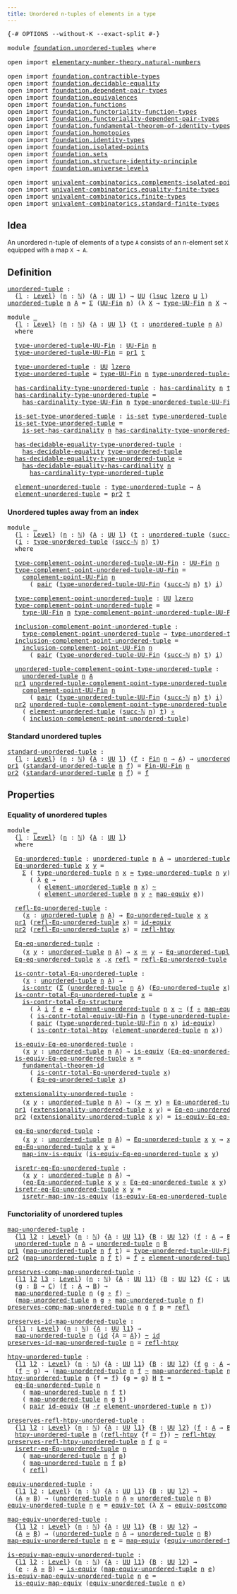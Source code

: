 ```yaml
---
title: Unordered n-tuples of elements in a type
---
```


<pre class="Agda"><a id="66" class="Symbol">{-#</a> <a id="70" class="Keyword">OPTIONS</a> <a id="78" class="Pragma">--without-K</a> <a id="90" class="Pragma">--exact-split</a> <a id="104" class="Symbol">#-}</a>

<a id="109" class="Keyword">module</a> <a id="116" href="foundation.unordered-tuples.html" class="Module">foundation.unordered-tuples</a> <a id="144" class="Keyword">where</a>

<a id="151" class="Keyword">open</a> <a id="156" class="Keyword">import</a> <a id="163" href="elementary-number-theory.natural-numbers.html" class="Module">elementary-number-theory.natural-numbers</a>

<a id="205" class="Keyword">open</a> <a id="210" class="Keyword">import</a> <a id="217" href="foundation.contractible-types.html" class="Module">foundation.contractible-types</a>
<a id="247" class="Keyword">open</a> <a id="252" class="Keyword">import</a> <a id="259" href="foundation.decidable-equality.html" class="Module">foundation.decidable-equality</a>
<a id="289" class="Keyword">open</a> <a id="294" class="Keyword">import</a> <a id="301" href="foundation.dependent-pair-types.html" class="Module">foundation.dependent-pair-types</a>
<a id="333" class="Keyword">open</a> <a id="338" class="Keyword">import</a> <a id="345" href="foundation.equivalences.html" class="Module">foundation.equivalences</a>
<a id="369" class="Keyword">open</a> <a id="374" class="Keyword">import</a> <a id="381" href="foundation.functions.html" class="Module">foundation.functions</a>
<a id="402" class="Keyword">open</a> <a id="407" class="Keyword">import</a> <a id="414" href="foundation.functoriality-function-types.html" class="Module">foundation.functoriality-function-types</a>
<a id="454" class="Keyword">open</a> <a id="459" class="Keyword">import</a> <a id="466" href="foundation.functoriality-dependent-pair-types.html" class="Module">foundation.functoriality-dependent-pair-types</a>
<a id="512" class="Keyword">open</a> <a id="517" class="Keyword">import</a> <a id="524" href="foundation.fundamental-theorem-of-identity-types.html" class="Module">foundation.fundamental-theorem-of-identity-types</a>
<a id="573" class="Keyword">open</a> <a id="578" class="Keyword">import</a> <a id="585" href="foundation.homotopies.html" class="Module">foundation.homotopies</a>
<a id="607" class="Keyword">open</a> <a id="612" class="Keyword">import</a> <a id="619" href="foundation.identity-types.html" class="Module">foundation.identity-types</a>
<a id="645" class="Keyword">open</a> <a id="650" class="Keyword">import</a> <a id="657" href="foundation.isolated-points.html" class="Module">foundation.isolated-points</a>
<a id="684" class="Keyword">open</a> <a id="689" class="Keyword">import</a> <a id="696" href="foundation.sets.html" class="Module">foundation.sets</a>
<a id="712" class="Keyword">open</a> <a id="717" class="Keyword">import</a> <a id="724" href="foundation.structure-identity-principle.html" class="Module">foundation.structure-identity-principle</a>
<a id="764" class="Keyword">open</a> <a id="769" class="Keyword">import</a> <a id="776" href="foundation.universe-levels.html" class="Module">foundation.universe-levels</a>

<a id="804" class="Keyword">open</a> <a id="809" class="Keyword">import</a> <a id="816" href="univalent-combinatorics.complements-isolated-points.html" class="Module">univalent-combinatorics.complements-isolated-points</a>
<a id="868" class="Keyword">open</a> <a id="873" class="Keyword">import</a> <a id="880" href="univalent-combinatorics.equality-finite-types.html" class="Module">univalent-combinatorics.equality-finite-types</a>
<a id="926" class="Keyword">open</a> <a id="931" class="Keyword">import</a> <a id="938" href="univalent-combinatorics.finite-types.html" class="Module">univalent-combinatorics.finite-types</a>
<a id="975" class="Keyword">open</a> <a id="980" class="Keyword">import</a> <a id="987" href="univalent-combinatorics.standard-finite-types.html" class="Module">univalent-combinatorics.standard-finite-types</a>
</pre>
## Idea

An unordered n-tuple of elements of a type `A` consists of an n-element set `X` equipped with a map `X → A`.

## Definition

<pre class="Agda"><a id="unordered-tuple"></a><a id="1180" href="foundation.unordered-tuples.html#1180" class="Function">unordered-tuple</a> <a id="1196" class="Symbol">:</a>
  <a id="1200" class="Symbol">{</a><a id="1201" href="foundation.unordered-tuples.html#1201" class="Bound">l</a> <a id="1203" class="Symbol">:</a> <a id="1205" href="Agda.Primitive.html#597" class="Postulate">Level</a><a id="1210" class="Symbol">}</a> <a id="1212" class="Symbol">(</a><a id="1213" href="foundation.unordered-tuples.html#1213" class="Bound">n</a> <a id="1215" class="Symbol">:</a> <a id="1217" href="elementary-number-theory.natural-numbers.html#1548" class="Datatype">ℕ</a><a id="1218" class="Symbol">)</a> <a id="1220" class="Symbol">(</a><a id="1221" href="foundation.unordered-tuples.html#1221" class="Bound">A</a> <a id="1223" class="Symbol">:</a> <a id="1225" href="foundation-core.universe-levels.html#235" class="Primitive">UU</a> <a id="1228" href="foundation.unordered-tuples.html#1201" class="Bound">l</a><a id="1229" class="Symbol">)</a> <a id="1231" class="Symbol">→</a> <a id="1233" href="foundation-core.universe-levels.html#235" class="Primitive">UU</a> <a id="1236" class="Symbol">(</a><a id="1237" href="Agda.Primitive.html#780" class="Primitive">lsuc</a> <a id="1242" href="Agda.Primitive.html#764" class="Primitive">lzero</a> <a id="1248" href="Agda.Primitive.html#810" class="Primitive Operator">⊔</a> <a id="1250" href="foundation.unordered-tuples.html#1201" class="Bound">l</a><a id="1251" class="Symbol">)</a>
<a id="1253" href="foundation.unordered-tuples.html#1180" class="Function">unordered-tuple</a> <a id="1269" href="foundation.unordered-tuples.html#1269" class="Bound">n</a> <a id="1271" href="foundation.unordered-tuples.html#1271" class="Bound">A</a> <a id="1273" class="Symbol">=</a> <a id="1275" href="foundation-core.dependent-pair-types.html#515" class="Record">Σ</a> <a id="1277" class="Symbol">(</a><a id="1278" href="univalent-combinatorics.finite-types.html#5852" class="Function">UU-Fin</a> <a id="1285" href="foundation.unordered-tuples.html#1269" class="Bound">n</a><a id="1286" class="Symbol">)</a> <a id="1288" class="Symbol">(λ</a> <a id="1291" href="foundation.unordered-tuples.html#1291" class="Bound">X</a> <a id="1293" class="Symbol">→</a> <a id="1295" href="univalent-combinatorics.finite-types.html#5914" class="Function">type-UU-Fin</a> <a id="1307" href="foundation.unordered-tuples.html#1269" class="Bound">n</a> <a id="1309" href="foundation.unordered-tuples.html#1291" class="Bound">X</a> <a id="1311" class="Symbol">→</a> <a id="1313" href="foundation.unordered-tuples.html#1271" class="Bound">A</a><a id="1314" class="Symbol">)</a>

<a id="1317" class="Keyword">module</a> <a id="1324" href="foundation.unordered-tuples.html#1324" class="Module">_</a>
  <a id="1328" class="Symbol">{</a><a id="1329" href="foundation.unordered-tuples.html#1329" class="Bound">l</a> <a id="1331" class="Symbol">:</a> <a id="1333" href="Agda.Primitive.html#597" class="Postulate">Level</a><a id="1338" class="Symbol">}</a> <a id="1340" class="Symbol">(</a><a id="1341" href="foundation.unordered-tuples.html#1341" class="Bound">n</a> <a id="1343" class="Symbol">:</a> <a id="1345" href="elementary-number-theory.natural-numbers.html#1548" class="Datatype">ℕ</a><a id="1346" class="Symbol">)</a> <a id="1348" class="Symbol">{</a><a id="1349" href="foundation.unordered-tuples.html#1349" class="Bound">A</a> <a id="1351" class="Symbol">:</a> <a id="1353" href="foundation-core.universe-levels.html#235" class="Primitive">UU</a> <a id="1356" href="foundation.unordered-tuples.html#1329" class="Bound">l</a><a id="1357" class="Symbol">}</a> <a id="1359" class="Symbol">(</a><a id="1360" href="foundation.unordered-tuples.html#1360" class="Bound">t</a> <a id="1362" class="Symbol">:</a> <a id="1364" href="foundation.unordered-tuples.html#1180" class="Function">unordered-tuple</a> <a id="1380" href="foundation.unordered-tuples.html#1341" class="Bound">n</a> <a id="1382" href="foundation.unordered-tuples.html#1349" class="Bound">A</a><a id="1383" class="Symbol">)</a>
  <a id="1387" class="Keyword">where</a>

  <a id="1396" href="foundation.unordered-tuples.html#1396" class="Function">type-unordered-tuple-UU-Fin</a> <a id="1424" class="Symbol">:</a> <a id="1426" href="univalent-combinatorics.finite-types.html#5852" class="Function">UU-Fin</a> <a id="1433" href="foundation.unordered-tuples.html#1341" class="Bound">n</a>
  <a id="1437" href="foundation.unordered-tuples.html#1396" class="Function">type-unordered-tuple-UU-Fin</a> <a id="1465" class="Symbol">=</a> <a id="1467" href="foundation-core.dependent-pair-types.html#605" class="Field">pr1</a> <a id="1471" href="foundation.unordered-tuples.html#1360" class="Bound">t</a>

  <a id="1476" href="foundation.unordered-tuples.html#1476" class="Function">type-unordered-tuple</a> <a id="1497" class="Symbol">:</a> <a id="1499" href="foundation-core.universe-levels.html#235" class="Primitive">UU</a> <a id="1502" href="Agda.Primitive.html#764" class="Primitive">lzero</a>
  <a id="1510" href="foundation.unordered-tuples.html#1476" class="Function">type-unordered-tuple</a> <a id="1531" class="Symbol">=</a> <a id="1533" href="univalent-combinatorics.finite-types.html#5914" class="Function">type-UU-Fin</a> <a id="1545" href="foundation.unordered-tuples.html#1341" class="Bound">n</a> <a id="1547" href="foundation.unordered-tuples.html#1396" class="Function">type-unordered-tuple-UU-Fin</a>

  <a id="1578" href="foundation.unordered-tuples.html#1578" class="Function">has-cardinality-type-unordered-tuple</a> <a id="1615" class="Symbol">:</a> <a id="1617" href="univalent-combinatorics.finite-types.html#5208" class="Function">has-cardinality</a> <a id="1633" href="foundation.unordered-tuples.html#1341" class="Bound">n</a> <a id="1635" href="foundation.unordered-tuples.html#1476" class="Function">type-unordered-tuple</a>
  <a id="1658" href="foundation.unordered-tuples.html#1578" class="Function">has-cardinality-type-unordered-tuple</a> <a id="1695" class="Symbol">=</a>
    <a id="1701" href="univalent-combinatorics.finite-types.html#5994" class="Function">has-cardinality-type-UU-Fin</a> <a id="1729" href="foundation.unordered-tuples.html#1341" class="Bound">n</a> <a id="1731" href="foundation.unordered-tuples.html#1396" class="Function">type-unordered-tuple-UU-Fin</a>

  <a id="1762" href="foundation.unordered-tuples.html#1762" class="Function">is-set-type-unordered-tuple</a> <a id="1790" class="Symbol">:</a> <a id="1792" href="foundation-core.sets.html#1113" class="Function">is-set</a> <a id="1799" href="foundation.unordered-tuples.html#1476" class="Function">type-unordered-tuple</a>
  <a id="1822" href="foundation.unordered-tuples.html#1762" class="Function">is-set-type-unordered-tuple</a> <a id="1850" class="Symbol">=</a>
    <a id="1856" href="univalent-combinatorics.finite-types.html#14885" class="Function">is-set-has-cardinality</a> <a id="1879" href="foundation.unordered-tuples.html#1341" class="Bound">n</a> <a id="1881" href="foundation.unordered-tuples.html#1578" class="Function">has-cardinality-type-unordered-tuple</a>

  <a id="1921" href="foundation.unordered-tuples.html#1921" class="Function">has-decidable-equality-type-unordered-tuple</a> <a id="1965" class="Symbol">:</a>
    <a id="1971" href="foundation.decidable-equality.html#1796" class="Function">has-decidable-equality</a> <a id="1994" href="foundation.unordered-tuples.html#1476" class="Function">type-unordered-tuple</a>
  <a id="2017" href="foundation.unordered-tuples.html#1921" class="Function">has-decidable-equality-type-unordered-tuple</a> <a id="2061" class="Symbol">=</a>
    <a id="2067" href="univalent-combinatorics.equality-finite-types.html#2182" class="Function">has-decidable-equality-has-cardinality</a> <a id="2106" href="foundation.unordered-tuples.html#1341" class="Bound">n</a>
      <a id="2114" href="foundation.unordered-tuples.html#1578" class="Function">has-cardinality-type-unordered-tuple</a>
      
  <a id="2160" href="foundation.unordered-tuples.html#2160" class="Function">element-unordered-tuple</a> <a id="2184" class="Symbol">:</a> <a id="2186" href="foundation.unordered-tuples.html#1476" class="Function">type-unordered-tuple</a> <a id="2207" class="Symbol">→</a> <a id="2209" href="foundation.unordered-tuples.html#1349" class="Bound">A</a>
  <a id="2213" href="foundation.unordered-tuples.html#2160" class="Function">element-unordered-tuple</a> <a id="2237" class="Symbol">=</a> <a id="2239" href="foundation-core.dependent-pair-types.html#617" class="Field">pr2</a> <a id="2243" href="foundation.unordered-tuples.html#1360" class="Bound">t</a>
</pre>
### Unordered tuples away from an index

<pre class="Agda"><a id="2299" class="Keyword">module</a> <a id="2306" href="foundation.unordered-tuples.html#2306" class="Module">_</a>
  <a id="2310" class="Symbol">{</a><a id="2311" href="foundation.unordered-tuples.html#2311" class="Bound">l</a> <a id="2313" class="Symbol">:</a> <a id="2315" href="Agda.Primitive.html#597" class="Postulate">Level</a><a id="2320" class="Symbol">}</a> <a id="2322" class="Symbol">(</a><a id="2323" href="foundation.unordered-tuples.html#2323" class="Bound">n</a> <a id="2325" class="Symbol">:</a> <a id="2327" href="elementary-number-theory.natural-numbers.html#1548" class="Datatype">ℕ</a><a id="2328" class="Symbol">)</a> <a id="2330" class="Symbol">{</a><a id="2331" href="foundation.unordered-tuples.html#2331" class="Bound">A</a> <a id="2333" class="Symbol">:</a> <a id="2335" href="foundation-core.universe-levels.html#235" class="Primitive">UU</a> <a id="2338" href="foundation.unordered-tuples.html#2311" class="Bound">l</a><a id="2339" class="Symbol">}</a> <a id="2341" class="Symbol">(</a><a id="2342" href="foundation.unordered-tuples.html#2342" class="Bound">t</a> <a id="2344" class="Symbol">:</a> <a id="2346" href="foundation.unordered-tuples.html#1180" class="Function">unordered-tuple</a> <a id="2362" class="Symbol">(</a><a id="2363" href="elementary-number-theory.natural-numbers.html#1582" class="InductiveConstructor">succ-ℕ</a> <a id="2370" href="foundation.unordered-tuples.html#2323" class="Bound">n</a><a id="2371" class="Symbol">)</a> <a id="2373" href="foundation.unordered-tuples.html#2331" class="Bound">A</a><a id="2374" class="Symbol">)</a>
  <a id="2378" class="Symbol">(</a><a id="2379" href="foundation.unordered-tuples.html#2379" class="Bound">i</a> <a id="2381" class="Symbol">:</a> <a id="2383" href="foundation.unordered-tuples.html#1476" class="Function">type-unordered-tuple</a> <a id="2404" class="Symbol">(</a><a id="2405" href="elementary-number-theory.natural-numbers.html#1582" class="InductiveConstructor">succ-ℕ</a> <a id="2412" href="foundation.unordered-tuples.html#2323" class="Bound">n</a><a id="2413" class="Symbol">)</a> <a id="2415" href="foundation.unordered-tuples.html#2342" class="Bound">t</a><a id="2416" class="Symbol">)</a>
  <a id="2420" class="Keyword">where</a>

  <a id="2429" href="foundation.unordered-tuples.html#2429" class="Function">type-complement-point-unordered-tuple-UU-Fin</a> <a id="2474" class="Symbol">:</a> <a id="2476" href="univalent-combinatorics.finite-types.html#5852" class="Function">UU-Fin</a> <a id="2483" href="foundation.unordered-tuples.html#2323" class="Bound">n</a>
  <a id="2487" href="foundation.unordered-tuples.html#2429" class="Function">type-complement-point-unordered-tuple-UU-Fin</a> <a id="2532" class="Symbol">=</a>
    <a id="2538" href="univalent-combinatorics.complements-isolated-points.html#4996" class="Function">complement-point-UU-Fin</a> <a id="2562" href="foundation.unordered-tuples.html#2323" class="Bound">n</a>
      <a id="2570" class="Symbol">(</a> <a id="2572" href="foundation-core.dependent-pair-types.html#588" class="InductiveConstructor">pair</a> <a id="2577" class="Symbol">(</a><a id="2578" href="foundation.unordered-tuples.html#1396" class="Function">type-unordered-tuple-UU-Fin</a> <a id="2606" class="Symbol">(</a><a id="2607" href="elementary-number-theory.natural-numbers.html#1582" class="InductiveConstructor">succ-ℕ</a> <a id="2614" href="foundation.unordered-tuples.html#2323" class="Bound">n</a><a id="2615" class="Symbol">)</a> <a id="2617" href="foundation.unordered-tuples.html#2342" class="Bound">t</a><a id="2618" class="Symbol">)</a> <a id="2620" href="foundation.unordered-tuples.html#2379" class="Bound">i</a><a id="2621" class="Symbol">)</a>

  <a id="2626" href="foundation.unordered-tuples.html#2626" class="Function">type-complement-point-unordered-tuple</a> <a id="2664" class="Symbol">:</a> <a id="2666" href="foundation-core.universe-levels.html#235" class="Primitive">UU</a> <a id="2669" href="Agda.Primitive.html#764" class="Primitive">lzero</a>
  <a id="2677" href="foundation.unordered-tuples.html#2626" class="Function">type-complement-point-unordered-tuple</a> <a id="2715" class="Symbol">=</a>
    <a id="2721" href="univalent-combinatorics.finite-types.html#5914" class="Function">type-UU-Fin</a> <a id="2733" href="foundation.unordered-tuples.html#2323" class="Bound">n</a> <a id="2735" href="foundation.unordered-tuples.html#2429" class="Function">type-complement-point-unordered-tuple-UU-Fin</a>

  <a id="2783" href="foundation.unordered-tuples.html#2783" class="Function">inclusion-complement-point-unordered-tuple</a> <a id="2826" class="Symbol">:</a>
    <a id="2832" href="foundation.unordered-tuples.html#2626" class="Function">type-complement-point-unordered-tuple</a> <a id="2870" class="Symbol">→</a> <a id="2872" href="foundation.unordered-tuples.html#1476" class="Function">type-unordered-tuple</a> <a id="2893" class="Symbol">(</a><a id="2894" href="elementary-number-theory.natural-numbers.html#1582" class="InductiveConstructor">succ-ℕ</a> <a id="2901" href="foundation.unordered-tuples.html#2323" class="Bound">n</a><a id="2902" class="Symbol">)</a> <a id="2904" href="foundation.unordered-tuples.html#2342" class="Bound">t</a>
  <a id="2908" href="foundation.unordered-tuples.html#2783" class="Function">inclusion-complement-point-unordered-tuple</a> <a id="2951" class="Symbol">=</a>
    <a id="2957" href="univalent-combinatorics.complements-isolated-points.html#5153" class="Function">inclusion-complement-point-UU-Fin</a> <a id="2991" href="foundation.unordered-tuples.html#2323" class="Bound">n</a>
      <a id="2999" class="Symbol">(</a> <a id="3001" href="foundation-core.dependent-pair-types.html#588" class="InductiveConstructor">pair</a> <a id="3006" class="Symbol">(</a><a id="3007" href="foundation.unordered-tuples.html#1396" class="Function">type-unordered-tuple-UU-Fin</a> <a id="3035" class="Symbol">(</a><a id="3036" href="elementary-number-theory.natural-numbers.html#1582" class="InductiveConstructor">succ-ℕ</a> <a id="3043" href="foundation.unordered-tuples.html#2323" class="Bound">n</a><a id="3044" class="Symbol">)</a> <a id="3046" href="foundation.unordered-tuples.html#2342" class="Bound">t</a><a id="3047" class="Symbol">)</a> <a id="3049" href="foundation.unordered-tuples.html#2379" class="Bound">i</a><a id="3050" class="Symbol">)</a>

  <a id="3055" href="foundation.unordered-tuples.html#3055" class="Function">unordered-tuple-complement-point-type-unordered-tuple</a> <a id="3109" class="Symbol">:</a>
    <a id="3115" href="foundation.unordered-tuples.html#1180" class="Function">unordered-tuple</a> <a id="3131" href="foundation.unordered-tuples.html#2323" class="Bound">n</a> <a id="3133" href="foundation.unordered-tuples.html#2331" class="Bound">A</a>
  <a id="3137" href="foundation-core.dependent-pair-types.html#605" class="Field">pr1</a> <a id="3141" href="foundation.unordered-tuples.html#3055" class="Function">unordered-tuple-complement-point-type-unordered-tuple</a> <a id="3195" class="Symbol">=</a>
    <a id="3201" href="univalent-combinatorics.complements-isolated-points.html#4996" class="Function">complement-point-UU-Fin</a> <a id="3225" href="foundation.unordered-tuples.html#2323" class="Bound">n</a>
      <a id="3233" class="Symbol">(</a> <a id="3235" href="foundation-core.dependent-pair-types.html#588" class="InductiveConstructor">pair</a> <a id="3240" class="Symbol">(</a><a id="3241" href="foundation.unordered-tuples.html#1396" class="Function">type-unordered-tuple-UU-Fin</a> <a id="3269" class="Symbol">(</a><a id="3270" href="elementary-number-theory.natural-numbers.html#1582" class="InductiveConstructor">succ-ℕ</a> <a id="3277" href="foundation.unordered-tuples.html#2323" class="Bound">n</a><a id="3278" class="Symbol">)</a> <a id="3280" href="foundation.unordered-tuples.html#2342" class="Bound">t</a><a id="3281" class="Symbol">)</a> <a id="3283" href="foundation.unordered-tuples.html#2379" class="Bound">i</a><a id="3284" class="Symbol">)</a>
  <a id="3288" href="foundation-core.dependent-pair-types.html#617" class="Field">pr2</a> <a id="3292" href="foundation.unordered-tuples.html#3055" class="Function">unordered-tuple-complement-point-type-unordered-tuple</a> <a id="3346" class="Symbol">=</a>
    <a id="3352" class="Symbol">(</a> <a id="3354" href="foundation.unordered-tuples.html#2160" class="Function">element-unordered-tuple</a> <a id="3378" class="Symbol">(</a><a id="3379" href="elementary-number-theory.natural-numbers.html#1582" class="InductiveConstructor">succ-ℕ</a> <a id="3386" href="foundation.unordered-tuples.html#2323" class="Bound">n</a><a id="3387" class="Symbol">)</a> <a id="3389" href="foundation.unordered-tuples.html#2342" class="Bound">t</a><a id="3390" class="Symbol">)</a> <a id="3392" href="foundation-core.functions.html#420" class="Function Operator">∘</a>
    <a id="3398" class="Symbol">(</a> <a id="3400" href="foundation.unordered-tuples.html#2783" class="Function">inclusion-complement-point-unordered-tuple</a><a id="3442" class="Symbol">)</a>
</pre>
### Standard unordered tuples

<pre class="Agda"><a id="standard-unordered-tuple"></a><a id="3488" href="foundation.unordered-tuples.html#3488" class="Function">standard-unordered-tuple</a> <a id="3513" class="Symbol">:</a>
  <a id="3517" class="Symbol">{</a><a id="3518" href="foundation.unordered-tuples.html#3518" class="Bound">l</a> <a id="3520" class="Symbol">:</a> <a id="3522" href="Agda.Primitive.html#597" class="Postulate">Level</a><a id="3527" class="Symbol">}</a> <a id="3529" class="Symbol">(</a><a id="3530" href="foundation.unordered-tuples.html#3530" class="Bound">n</a> <a id="3532" class="Symbol">:</a> <a id="3534" href="elementary-number-theory.natural-numbers.html#1548" class="Datatype">ℕ</a><a id="3535" class="Symbol">)</a> <a id="3537" class="Symbol">{</a><a id="3538" href="foundation.unordered-tuples.html#3538" class="Bound">A</a> <a id="3540" class="Symbol">:</a> <a id="3542" href="foundation-core.universe-levels.html#235" class="Primitive">UU</a> <a id="3545" href="foundation.unordered-tuples.html#3518" class="Bound">l</a><a id="3546" class="Symbol">}</a> <a id="3548" class="Symbol">(</a><a id="3549" href="foundation.unordered-tuples.html#3549" class="Bound">f</a> <a id="3551" class="Symbol">:</a> <a id="3553" href="univalent-combinatorics.standard-finite-types.html#2393" class="Function">Fin</a> <a id="3557" href="foundation.unordered-tuples.html#3530" class="Bound">n</a> <a id="3559" class="Symbol">→</a> <a id="3561" href="foundation.unordered-tuples.html#3538" class="Bound">A</a><a id="3562" class="Symbol">)</a> <a id="3564" class="Symbol">→</a> <a id="3566" href="foundation.unordered-tuples.html#1180" class="Function">unordered-tuple</a> <a id="3582" href="foundation.unordered-tuples.html#3530" class="Bound">n</a> <a id="3584" href="foundation.unordered-tuples.html#3538" class="Bound">A</a>
<a id="3586" href="foundation-core.dependent-pair-types.html#605" class="Field">pr1</a> <a id="3590" class="Symbol">(</a><a id="3591" href="foundation.unordered-tuples.html#3488" class="Function">standard-unordered-tuple</a> <a id="3616" href="foundation.unordered-tuples.html#3616" class="Bound">n</a> <a id="3618" href="foundation.unordered-tuples.html#3618" class="Bound">f</a><a id="3619" class="Symbol">)</a> <a id="3621" class="Symbol">=</a> <a id="3623" href="univalent-combinatorics.finite-types.html#9696" class="Function">Fin-UU-Fin</a> <a id="3634" href="foundation.unordered-tuples.html#3616" class="Bound">n</a>
<a id="3636" href="foundation-core.dependent-pair-types.html#617" class="Field">pr2</a> <a id="3640" class="Symbol">(</a><a id="3641" href="foundation.unordered-tuples.html#3488" class="Function">standard-unordered-tuple</a> <a id="3666" href="foundation.unordered-tuples.html#3666" class="Bound">n</a> <a id="3668" href="foundation.unordered-tuples.html#3668" class="Bound">f</a><a id="3669" class="Symbol">)</a> <a id="3671" class="Symbol">=</a> <a id="3673" href="foundation.unordered-tuples.html#3668" class="Bound">f</a>
</pre>
## Properties

### Equality of unordered tuples

<pre class="Agda"><a id="3737" class="Keyword">module</a> <a id="3744" href="foundation.unordered-tuples.html#3744" class="Module">_</a>
  <a id="3748" class="Symbol">{</a><a id="3749" href="foundation.unordered-tuples.html#3749" class="Bound">l</a> <a id="3751" class="Symbol">:</a> <a id="3753" href="Agda.Primitive.html#597" class="Postulate">Level</a><a id="3758" class="Symbol">}</a> <a id="3760" class="Symbol">(</a><a id="3761" href="foundation.unordered-tuples.html#3761" class="Bound">n</a> <a id="3763" class="Symbol">:</a> <a id="3765" href="elementary-number-theory.natural-numbers.html#1548" class="Datatype">ℕ</a><a id="3766" class="Symbol">)</a> <a id="3768" class="Symbol">{</a><a id="3769" href="foundation.unordered-tuples.html#3769" class="Bound">A</a> <a id="3771" class="Symbol">:</a> <a id="3773" href="foundation-core.universe-levels.html#235" class="Primitive">UU</a> <a id="3776" href="foundation.unordered-tuples.html#3749" class="Bound">l</a><a id="3777" class="Symbol">}</a>
  <a id="3781" class="Keyword">where</a>
  
  <a id="3792" href="foundation.unordered-tuples.html#3792" class="Function">Eq-unordered-tuple</a> <a id="3811" class="Symbol">:</a> <a id="3813" href="foundation.unordered-tuples.html#1180" class="Function">unordered-tuple</a> <a id="3829" href="foundation.unordered-tuples.html#3761" class="Bound">n</a> <a id="3831" href="foundation.unordered-tuples.html#3769" class="Bound">A</a> <a id="3833" class="Symbol">→</a> <a id="3835" href="foundation.unordered-tuples.html#1180" class="Function">unordered-tuple</a> <a id="3851" href="foundation.unordered-tuples.html#3761" class="Bound">n</a> <a id="3853" href="foundation.unordered-tuples.html#3769" class="Bound">A</a> <a id="3855" class="Symbol">→</a> <a id="3857" href="foundation-core.universe-levels.html#235" class="Primitive">UU</a> <a id="3860" href="foundation.unordered-tuples.html#3749" class="Bound">l</a>
  <a id="3864" href="foundation.unordered-tuples.html#3792" class="Function">Eq-unordered-tuple</a> <a id="3883" href="foundation.unordered-tuples.html#3883" class="Bound">x</a> <a id="3885" href="foundation.unordered-tuples.html#3885" class="Bound">y</a> <a id="3887" class="Symbol">=</a>
    <a id="3893" href="foundation-core.dependent-pair-types.html#515" class="Record">Σ</a> <a id="3895" class="Symbol">(</a> <a id="3897" href="foundation.unordered-tuples.html#1476" class="Function">type-unordered-tuple</a> <a id="3918" href="foundation.unordered-tuples.html#3761" class="Bound">n</a> <a id="3920" href="foundation.unordered-tuples.html#3883" class="Bound">x</a> <a id="3922" href="foundation-core.equivalences.html#1621" class="Function Operator">≃</a> <a id="3924" href="foundation.unordered-tuples.html#1476" class="Function">type-unordered-tuple</a> <a id="3945" href="foundation.unordered-tuples.html#3761" class="Bound">n</a> <a id="3947" href="foundation.unordered-tuples.html#3885" class="Bound">y</a><a id="3948" class="Symbol">)</a>
      <a id="3956" class="Symbol">(</a> <a id="3958" class="Symbol">λ</a> <a id="3960" href="foundation.unordered-tuples.html#3960" class="Bound">e</a> <a id="3962" class="Symbol">→</a>
        <a id="3972" class="Symbol">(</a> <a id="3974" href="foundation.unordered-tuples.html#2160" class="Function">element-unordered-tuple</a> <a id="3998" href="foundation.unordered-tuples.html#3761" class="Bound">n</a> <a id="4000" href="foundation.unordered-tuples.html#3883" class="Bound">x</a><a id="4001" class="Symbol">)</a> <a id="4003" href="foundation-core.homotopies.html#1249" class="Function Operator">~</a>
        <a id="4013" class="Symbol">(</a> <a id="4015" href="foundation.unordered-tuples.html#2160" class="Function">element-unordered-tuple</a> <a id="4039" href="foundation.unordered-tuples.html#3761" class="Bound">n</a> <a id="4041" href="foundation.unordered-tuples.html#3885" class="Bound">y</a> <a id="4043" href="foundation-core.functions.html#420" class="Function Operator">∘</a> <a id="4045" href="foundation-core.equivalences.html#1821" class="Function">map-equiv</a> <a id="4055" href="foundation.unordered-tuples.html#3960" class="Bound">e</a><a id="4056" class="Symbol">))</a>

  <a id="4062" href="foundation.unordered-tuples.html#4062" class="Function">refl-Eq-unordered-tuple</a> <a id="4086" class="Symbol">:</a>
    <a id="4092" class="Symbol">(</a><a id="4093" href="foundation.unordered-tuples.html#4093" class="Bound">x</a> <a id="4095" class="Symbol">:</a> <a id="4097" href="foundation.unordered-tuples.html#1180" class="Function">unordered-tuple</a> <a id="4113" href="foundation.unordered-tuples.html#3761" class="Bound">n</a> <a id="4115" href="foundation.unordered-tuples.html#3769" class="Bound">A</a><a id="4116" class="Symbol">)</a> <a id="4118" class="Symbol">→</a> <a id="4120" href="foundation.unordered-tuples.html#3792" class="Function">Eq-unordered-tuple</a> <a id="4139" href="foundation.unordered-tuples.html#4093" class="Bound">x</a> <a id="4141" href="foundation.unordered-tuples.html#4093" class="Bound">x</a>
  <a id="4145" href="foundation-core.dependent-pair-types.html#605" class="Field">pr1</a> <a id="4149" class="Symbol">(</a><a id="4150" href="foundation.unordered-tuples.html#4062" class="Function">refl-Eq-unordered-tuple</a> <a id="4174" href="foundation.unordered-tuples.html#4174" class="Bound">x</a><a id="4175" class="Symbol">)</a> <a id="4177" class="Symbol">=</a> <a id="4179" href="foundation-core.equivalences.html#2494" class="Function">id-equiv</a>
  <a id="4190" href="foundation-core.dependent-pair-types.html#617" class="Field">pr2</a> <a id="4194" class="Symbol">(</a><a id="4195" href="foundation.unordered-tuples.html#4062" class="Function">refl-Eq-unordered-tuple</a> <a id="4219" href="foundation.unordered-tuples.html#4219" class="Bound">x</a><a id="4220" class="Symbol">)</a> <a id="4222" class="Symbol">=</a> <a id="4224" href="foundation-core.homotopies.html#1368" class="Function">refl-htpy</a>

  <a id="4237" href="foundation.unordered-tuples.html#4237" class="Function">Eq-eq-unordered-tuple</a> <a id="4259" class="Symbol">:</a>
    <a id="4265" class="Symbol">(</a><a id="4266" href="foundation.unordered-tuples.html#4266" class="Bound">x</a> <a id="4268" href="foundation.unordered-tuples.html#4268" class="Bound">y</a> <a id="4270" class="Symbol">:</a> <a id="4272" href="foundation.unordered-tuples.html#1180" class="Function">unordered-tuple</a> <a id="4288" href="foundation.unordered-tuples.html#3761" class="Bound">n</a> <a id="4290" href="foundation.unordered-tuples.html#3769" class="Bound">A</a><a id="4291" class="Symbol">)</a> <a id="4293" class="Symbol">→</a> <a id="4295" href="foundation.unordered-tuples.html#4266" class="Bound">x</a> <a id="4297" href="foundation-core.identity-types.html#1865" class="Function Operator">＝</a> <a id="4299" href="foundation.unordered-tuples.html#4268" class="Bound">y</a> <a id="4301" class="Symbol">→</a> <a id="4303" href="foundation.unordered-tuples.html#3792" class="Function">Eq-unordered-tuple</a> <a id="4322" href="foundation.unordered-tuples.html#4266" class="Bound">x</a> <a id="4324" href="foundation.unordered-tuples.html#4268" class="Bound">y</a>
  <a id="4328" href="foundation.unordered-tuples.html#4237" class="Function">Eq-eq-unordered-tuple</a> <a id="4350" href="foundation.unordered-tuples.html#4350" class="Bound">x</a> <a id="4352" class="DottedPattern Symbol">.</a><a id="4353" href="foundation.unordered-tuples.html#4350" class="DottedPattern Bound">x</a> <a id="4355" href="foundation-core.identity-types.html#1820" class="InductiveConstructor">refl</a> <a id="4360" class="Symbol">=</a> <a id="4362" href="foundation.unordered-tuples.html#4062" class="Function">refl-Eq-unordered-tuple</a> <a id="4386" href="foundation.unordered-tuples.html#4350" class="Bound">x</a>

  <a id="4391" href="foundation.unordered-tuples.html#4391" class="Function">is-contr-total-Eq-unordered-tuple</a> <a id="4425" class="Symbol">:</a>
    <a id="4431" class="Symbol">(</a><a id="4432" href="foundation.unordered-tuples.html#4432" class="Bound">x</a> <a id="4434" class="Symbol">:</a> <a id="4436" href="foundation.unordered-tuples.html#1180" class="Function">unordered-tuple</a> <a id="4452" href="foundation.unordered-tuples.html#3761" class="Bound">n</a> <a id="4454" href="foundation.unordered-tuples.html#3769" class="Bound">A</a><a id="4455" class="Symbol">)</a> <a id="4457" class="Symbol">→</a>
    <a id="4463" href="foundation-core.contractible-types.html#1006" class="Function">is-contr</a> <a id="4472" class="Symbol">(</a><a id="4473" href="foundation-core.dependent-pair-types.html#515" class="Record">Σ</a> <a id="4475" class="Symbol">(</a><a id="4476" href="foundation.unordered-tuples.html#1180" class="Function">unordered-tuple</a> <a id="4492" href="foundation.unordered-tuples.html#3761" class="Bound">n</a> <a id="4494" href="foundation.unordered-tuples.html#3769" class="Bound">A</a><a id="4495" class="Symbol">)</a> <a id="4497" class="Symbol">(</a><a id="4498" href="foundation.unordered-tuples.html#3792" class="Function">Eq-unordered-tuple</a> <a id="4517" href="foundation.unordered-tuples.html#4432" class="Bound">x</a><a id="4518" class="Symbol">))</a>
  <a id="4523" href="foundation.unordered-tuples.html#4391" class="Function">is-contr-total-Eq-unordered-tuple</a> <a id="4557" href="foundation.unordered-tuples.html#4557" class="Bound">x</a> <a id="4559" class="Symbol">=</a>
    <a id="4565" href="foundation.structure-identity-principle.html#1355" class="Function">is-contr-total-Eq-structure</a>
      <a id="4599" class="Symbol">(</a> <a id="4601" class="Symbol">λ</a> <a id="4603" href="foundation.unordered-tuples.html#4603" class="Bound">i</a> <a id="4605" href="foundation.unordered-tuples.html#4605" class="Bound">f</a> <a id="4607" href="foundation.unordered-tuples.html#4607" class="Bound">e</a> <a id="4609" class="Symbol">→</a> <a id="4611" href="foundation.unordered-tuples.html#2160" class="Function">element-unordered-tuple</a> <a id="4635" href="foundation.unordered-tuples.html#3761" class="Bound">n</a> <a id="4637" href="foundation.unordered-tuples.html#4557" class="Bound">x</a> <a id="4639" href="foundation-core.homotopies.html#1249" class="Function Operator">~</a> <a id="4641" class="Symbol">(</a><a id="4642" href="foundation.unordered-tuples.html#4605" class="Bound">f</a> <a id="4644" href="foundation-core.functions.html#420" class="Function Operator">∘</a> <a id="4646" href="foundation-core.equivalences.html#1821" class="Function">map-equiv</a> <a id="4656" href="foundation.unordered-tuples.html#4607" class="Bound">e</a><a id="4657" class="Symbol">))</a>
      <a id="4666" class="Symbol">(</a> <a id="4668" href="univalent-combinatorics.finite-types.html#22802" class="Function">is-contr-total-equiv-UU-Fin</a> <a id="4696" href="foundation.unordered-tuples.html#3761" class="Bound">n</a> <a id="4698" class="Symbol">(</a><a id="4699" href="foundation.unordered-tuples.html#1396" class="Function">type-unordered-tuple-UU-Fin</a> <a id="4727" href="foundation.unordered-tuples.html#3761" class="Bound">n</a> <a id="4729" href="foundation.unordered-tuples.html#4557" class="Bound">x</a><a id="4730" class="Symbol">))</a>
      <a id="4739" class="Symbol">(</a> <a id="4741" href="foundation-core.dependent-pair-types.html#588" class="InductiveConstructor">pair</a> <a id="4746" class="Symbol">(</a><a id="4747" href="foundation.unordered-tuples.html#1396" class="Function">type-unordered-tuple-UU-Fin</a> <a id="4775" href="foundation.unordered-tuples.html#3761" class="Bound">n</a> <a id="4777" href="foundation.unordered-tuples.html#4557" class="Bound">x</a><a id="4778" class="Symbol">)</a> <a id="4780" href="foundation-core.equivalences.html#2494" class="Function">id-equiv</a><a id="4788" class="Symbol">)</a>
      <a id="4796" class="Symbol">(</a> <a id="4798" href="foundation.homotopies.html#3155" class="Function">is-contr-total-htpy</a> <a id="4818" class="Symbol">(</a><a id="4819" href="foundation.unordered-tuples.html#2160" class="Function">element-unordered-tuple</a> <a id="4843" href="foundation.unordered-tuples.html#3761" class="Bound">n</a> <a id="4845" href="foundation.unordered-tuples.html#4557" class="Bound">x</a><a id="4846" class="Symbol">))</a>

  <a id="4852" href="foundation.unordered-tuples.html#4852" class="Function">is-equiv-Eq-eq-unordered-tuple</a> <a id="4883" class="Symbol">:</a>
    <a id="4889" class="Symbol">(</a><a id="4890" href="foundation.unordered-tuples.html#4890" class="Bound">x</a> <a id="4892" href="foundation.unordered-tuples.html#4892" class="Bound">y</a> <a id="4894" class="Symbol">:</a> <a id="4896" href="foundation.unordered-tuples.html#1180" class="Function">unordered-tuple</a> <a id="4912" href="foundation.unordered-tuples.html#3761" class="Bound">n</a> <a id="4914" href="foundation.unordered-tuples.html#3769" class="Bound">A</a><a id="4915" class="Symbol">)</a> <a id="4917" class="Symbol">→</a> <a id="4919" href="foundation-core.equivalences.html#1556" class="Function">is-equiv</a> <a id="4928" class="Symbol">(</a><a id="4929" href="foundation.unordered-tuples.html#4237" class="Function">Eq-eq-unordered-tuple</a> <a id="4951" href="foundation.unordered-tuples.html#4890" class="Bound">x</a> <a id="4953" href="foundation.unordered-tuples.html#4892" class="Bound">y</a><a id="4954" class="Symbol">)</a>
  <a id="4958" href="foundation.unordered-tuples.html#4852" class="Function">is-equiv-Eq-eq-unordered-tuple</a> <a id="4989" href="foundation.unordered-tuples.html#4989" class="Bound">x</a> <a id="4991" class="Symbol">=</a>
    <a id="4997" href="foundation-core.fundamental-theorem-of-identity-types.html#1894" class="Function">fundamental-theorem-id</a>
      <a id="5026" class="Symbol">(</a> <a id="5028" href="foundation.unordered-tuples.html#4391" class="Function">is-contr-total-Eq-unordered-tuple</a> <a id="5062" href="foundation.unordered-tuples.html#4989" class="Bound">x</a><a id="5063" class="Symbol">)</a>
      <a id="5071" class="Symbol">(</a> <a id="5073" href="foundation.unordered-tuples.html#4237" class="Function">Eq-eq-unordered-tuple</a> <a id="5095" href="foundation.unordered-tuples.html#4989" class="Bound">x</a><a id="5096" class="Symbol">)</a>

  <a id="5101" href="foundation.unordered-tuples.html#5101" class="Function">extensionality-unordered-tuple</a> <a id="5132" class="Symbol">:</a>
    <a id="5138" class="Symbol">(</a><a id="5139" href="foundation.unordered-tuples.html#5139" class="Bound">x</a> <a id="5141" href="foundation.unordered-tuples.html#5141" class="Bound">y</a> <a id="5143" class="Symbol">:</a> <a id="5145" href="foundation.unordered-tuples.html#1180" class="Function">unordered-tuple</a> <a id="5161" href="foundation.unordered-tuples.html#3761" class="Bound">n</a> <a id="5163" href="foundation.unordered-tuples.html#3769" class="Bound">A</a><a id="5164" class="Symbol">)</a> <a id="5166" class="Symbol">→</a> <a id="5168" class="Symbol">(</a><a id="5169" href="foundation.unordered-tuples.html#5139" class="Bound">x</a> <a id="5171" href="foundation-core.identity-types.html#1865" class="Function Operator">＝</a> <a id="5173" href="foundation.unordered-tuples.html#5141" class="Bound">y</a><a id="5174" class="Symbol">)</a> <a id="5176" href="foundation-core.equivalences.html#1621" class="Function Operator">≃</a> <a id="5178" href="foundation.unordered-tuples.html#3792" class="Function">Eq-unordered-tuple</a> <a id="5197" href="foundation.unordered-tuples.html#5139" class="Bound">x</a> <a id="5199" href="foundation.unordered-tuples.html#5141" class="Bound">y</a>
  <a id="5203" href="foundation-core.dependent-pair-types.html#605" class="Field">pr1</a> <a id="5207" class="Symbol">(</a><a id="5208" href="foundation.unordered-tuples.html#5101" class="Function">extensionality-unordered-tuple</a> <a id="5239" href="foundation.unordered-tuples.html#5239" class="Bound">x</a> <a id="5241" href="foundation.unordered-tuples.html#5241" class="Bound">y</a><a id="5242" class="Symbol">)</a> <a id="5244" class="Symbol">=</a> <a id="5246" href="foundation.unordered-tuples.html#4237" class="Function">Eq-eq-unordered-tuple</a> <a id="5268" href="foundation.unordered-tuples.html#5239" class="Bound">x</a> <a id="5270" href="foundation.unordered-tuples.html#5241" class="Bound">y</a>
  <a id="5274" href="foundation-core.dependent-pair-types.html#617" class="Field">pr2</a> <a id="5278" class="Symbol">(</a><a id="5279" href="foundation.unordered-tuples.html#5101" class="Function">extensionality-unordered-tuple</a> <a id="5310" href="foundation.unordered-tuples.html#5310" class="Bound">x</a> <a id="5312" href="foundation.unordered-tuples.html#5312" class="Bound">y</a><a id="5313" class="Symbol">)</a> <a id="5315" class="Symbol">=</a> <a id="5317" href="foundation.unordered-tuples.html#4852" class="Function">is-equiv-Eq-eq-unordered-tuple</a> <a id="5348" href="foundation.unordered-tuples.html#5310" class="Bound">x</a> <a id="5350" href="foundation.unordered-tuples.html#5312" class="Bound">y</a>

  <a id="5355" href="foundation.unordered-tuples.html#5355" class="Function">eq-Eq-unordered-tuple</a> <a id="5377" class="Symbol">:</a>
    <a id="5383" class="Symbol">(</a><a id="5384" href="foundation.unordered-tuples.html#5384" class="Bound">x</a> <a id="5386" href="foundation.unordered-tuples.html#5386" class="Bound">y</a> <a id="5388" class="Symbol">:</a> <a id="5390" href="foundation.unordered-tuples.html#1180" class="Function">unordered-tuple</a> <a id="5406" href="foundation.unordered-tuples.html#3761" class="Bound">n</a> <a id="5408" href="foundation.unordered-tuples.html#3769" class="Bound">A</a><a id="5409" class="Symbol">)</a> <a id="5411" class="Symbol">→</a> <a id="5413" href="foundation.unordered-tuples.html#3792" class="Function">Eq-unordered-tuple</a> <a id="5432" href="foundation.unordered-tuples.html#5384" class="Bound">x</a> <a id="5434" href="foundation.unordered-tuples.html#5386" class="Bound">y</a> <a id="5436" class="Symbol">→</a> <a id="5438" href="foundation.unordered-tuples.html#5384" class="Bound">x</a> <a id="5440" href="foundation-core.identity-types.html#1865" class="Function Operator">＝</a> <a id="5442" href="foundation.unordered-tuples.html#5386" class="Bound">y</a>
  <a id="5446" href="foundation.unordered-tuples.html#5355" class="Function">eq-Eq-unordered-tuple</a> <a id="5468" href="foundation.unordered-tuples.html#5468" class="Bound">x</a> <a id="5470" href="foundation.unordered-tuples.html#5470" class="Bound">y</a> <a id="5472" class="Symbol">=</a>
    <a id="5478" href="foundation-core.equivalences.html#4187" class="Function">map-inv-is-equiv</a> <a id="5495" class="Symbol">(</a><a id="5496" href="foundation.unordered-tuples.html#4852" class="Function">is-equiv-Eq-eq-unordered-tuple</a> <a id="5527" href="foundation.unordered-tuples.html#5468" class="Bound">x</a> <a id="5529" href="foundation.unordered-tuples.html#5470" class="Bound">y</a><a id="5530" class="Symbol">)</a>

  <a id="5535" href="foundation.unordered-tuples.html#5535" class="Function">isretr-eq-Eq-unordered-tuple</a> <a id="5564" class="Symbol">:</a>
    <a id="5570" class="Symbol">(</a><a id="5571" href="foundation.unordered-tuples.html#5571" class="Bound">x</a> <a id="5573" href="foundation.unordered-tuples.html#5573" class="Bound">y</a> <a id="5575" class="Symbol">:</a> <a id="5577" href="foundation.unordered-tuples.html#1180" class="Function">unordered-tuple</a> <a id="5593" href="foundation.unordered-tuples.html#3761" class="Bound">n</a> <a id="5595" href="foundation.unordered-tuples.html#3769" class="Bound">A</a><a id="5596" class="Symbol">)</a> <a id="5598" class="Symbol">→</a>
    <a id="5604" class="Symbol">(</a><a id="5605" href="foundation.unordered-tuples.html#5355" class="Function">eq-Eq-unordered-tuple</a> <a id="5627" href="foundation.unordered-tuples.html#5571" class="Bound">x</a> <a id="5629" href="foundation.unordered-tuples.html#5573" class="Bound">y</a> <a id="5631" href="foundation-core.functions.html#420" class="Function Operator">∘</a> <a id="5633" href="foundation.unordered-tuples.html#4237" class="Function">Eq-eq-unordered-tuple</a> <a id="5655" href="foundation.unordered-tuples.html#5571" class="Bound">x</a> <a id="5657" href="foundation.unordered-tuples.html#5573" class="Bound">y</a><a id="5658" class="Symbol">)</a> <a id="5660" href="foundation-core.homotopies.html#1249" class="Function Operator">~</a> <a id="5662" href="foundation-core.functions.html#322" class="Function">id</a>
  <a id="5667" href="foundation.unordered-tuples.html#5535" class="Function">isretr-eq-Eq-unordered-tuple</a> <a id="5696" href="foundation.unordered-tuples.html#5696" class="Bound">x</a> <a id="5698" href="foundation.unordered-tuples.html#5698" class="Bound">y</a> <a id="5700" class="Symbol">=</a>
    <a id="5706" href="foundation-core.equivalences.html#4395" class="Function">isretr-map-inv-is-equiv</a> <a id="5730" class="Symbol">(</a><a id="5731" href="foundation.unordered-tuples.html#4852" class="Function">is-equiv-Eq-eq-unordered-tuple</a> <a id="5762" href="foundation.unordered-tuples.html#5696" class="Bound">x</a> <a id="5764" href="foundation.unordered-tuples.html#5698" class="Bound">y</a><a id="5765" class="Symbol">)</a>
</pre>
### Functoriality of unordered tuples

<pre class="Agda"><a id="map-unordered-tuple"></a><a id="5819" href="foundation.unordered-tuples.html#5819" class="Function">map-unordered-tuple</a> <a id="5839" class="Symbol">:</a>
  <a id="5843" class="Symbol">{</a><a id="5844" href="foundation.unordered-tuples.html#5844" class="Bound">l1</a> <a id="5847" href="foundation.unordered-tuples.html#5847" class="Bound">l2</a> <a id="5850" class="Symbol">:</a> <a id="5852" href="Agda.Primitive.html#597" class="Postulate">Level</a><a id="5857" class="Symbol">}</a> <a id="5859" class="Symbol">(</a><a id="5860" href="foundation.unordered-tuples.html#5860" class="Bound">n</a> <a id="5862" class="Symbol">:</a> <a id="5864" href="elementary-number-theory.natural-numbers.html#1548" class="Datatype">ℕ</a><a id="5865" class="Symbol">)</a> <a id="5867" class="Symbol">{</a><a id="5868" href="foundation.unordered-tuples.html#5868" class="Bound">A</a> <a id="5870" class="Symbol">:</a> <a id="5872" href="foundation-core.universe-levels.html#235" class="Primitive">UU</a> <a id="5875" href="foundation.unordered-tuples.html#5844" class="Bound">l1</a><a id="5877" class="Symbol">}</a> <a id="5879" class="Symbol">{</a><a id="5880" href="foundation.unordered-tuples.html#5880" class="Bound">B</a> <a id="5882" class="Symbol">:</a> <a id="5884" href="foundation-core.universe-levels.html#235" class="Primitive">UU</a> <a id="5887" href="foundation.unordered-tuples.html#5847" class="Bound">l2</a><a id="5889" class="Symbol">}</a> <a id="5891" class="Symbol">(</a><a id="5892" href="foundation.unordered-tuples.html#5892" class="Bound">f</a> <a id="5894" class="Symbol">:</a> <a id="5896" href="foundation.unordered-tuples.html#5868" class="Bound">A</a> <a id="5898" class="Symbol">→</a> <a id="5900" href="foundation.unordered-tuples.html#5880" class="Bound">B</a><a id="5901" class="Symbol">)</a> <a id="5903" class="Symbol">→</a>
  <a id="5907" href="foundation.unordered-tuples.html#1180" class="Function">unordered-tuple</a> <a id="5923" href="foundation.unordered-tuples.html#5860" class="Bound">n</a> <a id="5925" href="foundation.unordered-tuples.html#5868" class="Bound">A</a> <a id="5927" class="Symbol">→</a> <a id="5929" href="foundation.unordered-tuples.html#1180" class="Function">unordered-tuple</a> <a id="5945" href="foundation.unordered-tuples.html#5860" class="Bound">n</a> <a id="5947" href="foundation.unordered-tuples.html#5880" class="Bound">B</a>
<a id="5949" href="foundation-core.dependent-pair-types.html#605" class="Field">pr1</a> <a id="5953" class="Symbol">(</a><a id="5954" href="foundation.unordered-tuples.html#5819" class="Function">map-unordered-tuple</a> <a id="5974" href="foundation.unordered-tuples.html#5974" class="Bound">n</a> <a id="5976" href="foundation.unordered-tuples.html#5976" class="Bound">f</a> <a id="5978" href="foundation.unordered-tuples.html#5978" class="Bound">t</a><a id="5979" class="Symbol">)</a> <a id="5981" class="Symbol">=</a> <a id="5983" href="foundation.unordered-tuples.html#1396" class="Function">type-unordered-tuple-UU-Fin</a> <a id="6011" href="foundation.unordered-tuples.html#5974" class="Bound">n</a> <a id="6013" href="foundation.unordered-tuples.html#5978" class="Bound">t</a>
<a id="6015" href="foundation-core.dependent-pair-types.html#617" class="Field">pr2</a> <a id="6019" class="Symbol">(</a><a id="6020" href="foundation.unordered-tuples.html#5819" class="Function">map-unordered-tuple</a> <a id="6040" href="foundation.unordered-tuples.html#6040" class="Bound">n</a> <a id="6042" href="foundation.unordered-tuples.html#6042" class="Bound">f</a> <a id="6044" href="foundation.unordered-tuples.html#6044" class="Bound">t</a><a id="6045" class="Symbol">)</a> <a id="6047" class="Symbol">=</a> <a id="6049" href="foundation.unordered-tuples.html#6042" class="Bound">f</a> <a id="6051" href="foundation-core.functions.html#420" class="Function Operator">∘</a> <a id="6053" href="foundation.unordered-tuples.html#2160" class="Function">element-unordered-tuple</a> <a id="6077" href="foundation.unordered-tuples.html#6040" class="Bound">n</a> <a id="6079" href="foundation.unordered-tuples.html#6044" class="Bound">t</a>

<a id="preserves-comp-map-unordered-tuple"></a><a id="6082" href="foundation.unordered-tuples.html#6082" class="Function">preserves-comp-map-unordered-tuple</a> <a id="6117" class="Symbol">:</a>
  <a id="6121" class="Symbol">{</a><a id="6122" href="foundation.unordered-tuples.html#6122" class="Bound">l1</a> <a id="6125" href="foundation.unordered-tuples.html#6125" class="Bound">l2</a> <a id="6128" href="foundation.unordered-tuples.html#6128" class="Bound">l3</a> <a id="6131" class="Symbol">:</a> <a id="6133" href="Agda.Primitive.html#597" class="Postulate">Level</a><a id="6138" class="Symbol">}</a> <a id="6140" class="Symbol">(</a><a id="6141" href="foundation.unordered-tuples.html#6141" class="Bound">n</a> <a id="6143" class="Symbol">:</a> <a id="6145" href="elementary-number-theory.natural-numbers.html#1548" class="Datatype">ℕ</a><a id="6146" class="Symbol">)</a> <a id="6148" class="Symbol">{</a><a id="6149" href="foundation.unordered-tuples.html#6149" class="Bound">A</a> <a id="6151" class="Symbol">:</a> <a id="6153" href="foundation-core.universe-levels.html#235" class="Primitive">UU</a> <a id="6156" href="foundation.unordered-tuples.html#6122" class="Bound">l1</a><a id="6158" class="Symbol">}</a> <a id="6160" class="Symbol">{</a><a id="6161" href="foundation.unordered-tuples.html#6161" class="Bound">B</a> <a id="6163" class="Symbol">:</a> <a id="6165" href="foundation-core.universe-levels.html#235" class="Primitive">UU</a> <a id="6168" href="foundation.unordered-tuples.html#6125" class="Bound">l2</a><a id="6170" class="Symbol">}</a> <a id="6172" class="Symbol">{</a><a id="6173" href="foundation.unordered-tuples.html#6173" class="Bound">C</a> <a id="6175" class="Symbol">:</a> <a id="6177" href="foundation-core.universe-levels.html#235" class="Primitive">UU</a> <a id="6180" href="foundation.unordered-tuples.html#6128" class="Bound">l3</a><a id="6182" class="Symbol">}</a>
  <a id="6186" class="Symbol">(</a><a id="6187" href="foundation.unordered-tuples.html#6187" class="Bound">g</a> <a id="6189" class="Symbol">:</a> <a id="6191" href="foundation.unordered-tuples.html#6161" class="Bound">B</a> <a id="6193" class="Symbol">→</a> <a id="6195" href="foundation.unordered-tuples.html#6173" class="Bound">C</a><a id="6196" class="Symbol">)</a> <a id="6198" class="Symbol">(</a><a id="6199" href="foundation.unordered-tuples.html#6199" class="Bound">f</a> <a id="6201" class="Symbol">:</a> <a id="6203" href="foundation.unordered-tuples.html#6149" class="Bound">A</a> <a id="6205" class="Symbol">→</a> <a id="6207" href="foundation.unordered-tuples.html#6161" class="Bound">B</a><a id="6208" class="Symbol">)</a> <a id="6210" class="Symbol">→</a>
  <a id="6214" href="foundation.unordered-tuples.html#5819" class="Function">map-unordered-tuple</a> <a id="6234" href="foundation.unordered-tuples.html#6141" class="Bound">n</a> <a id="6236" class="Symbol">(</a><a id="6237" href="foundation.unordered-tuples.html#6187" class="Bound">g</a> <a id="6239" href="foundation-core.functions.html#420" class="Function Operator">∘</a> <a id="6241" href="foundation.unordered-tuples.html#6199" class="Bound">f</a><a id="6242" class="Symbol">)</a> <a id="6244" href="foundation-core.homotopies.html#1249" class="Function Operator">~</a>
  <a id="6248" class="Symbol">(</a><a id="6249" href="foundation.unordered-tuples.html#5819" class="Function">map-unordered-tuple</a> <a id="6269" href="foundation.unordered-tuples.html#6141" class="Bound">n</a> <a id="6271" href="foundation.unordered-tuples.html#6187" class="Bound">g</a> <a id="6273" href="foundation-core.functions.html#420" class="Function Operator">∘</a> <a id="6275" href="foundation.unordered-tuples.html#5819" class="Function">map-unordered-tuple</a> <a id="6295" href="foundation.unordered-tuples.html#6141" class="Bound">n</a> <a id="6297" href="foundation.unordered-tuples.html#6199" class="Bound">f</a><a id="6298" class="Symbol">)</a>
<a id="6300" href="foundation.unordered-tuples.html#6082" class="Function">preserves-comp-map-unordered-tuple</a> <a id="6335" href="foundation.unordered-tuples.html#6335" class="Bound">n</a> <a id="6337" href="foundation.unordered-tuples.html#6337" class="Bound">g</a> <a id="6339" href="foundation.unordered-tuples.html#6339" class="Bound">f</a> <a id="6341" href="foundation.unordered-tuples.html#6341" class="Bound">p</a> <a id="6343" class="Symbol">=</a> <a id="6345" href="foundation-core.identity-types.html#1820" class="InductiveConstructor">refl</a>

<a id="preserves-id-map-unordered-tuple"></a><a id="6351" href="foundation.unordered-tuples.html#6351" class="Function">preserves-id-map-unordered-tuple</a> <a id="6384" class="Symbol">:</a>
  <a id="6388" class="Symbol">{</a><a id="6389" href="foundation.unordered-tuples.html#6389" class="Bound">l1</a> <a id="6392" class="Symbol">:</a> <a id="6394" href="Agda.Primitive.html#597" class="Postulate">Level</a><a id="6399" class="Symbol">}</a> <a id="6401" class="Symbol">(</a><a id="6402" href="foundation.unordered-tuples.html#6402" class="Bound">n</a> <a id="6404" class="Symbol">:</a> <a id="6406" href="elementary-number-theory.natural-numbers.html#1548" class="Datatype">ℕ</a><a id="6407" class="Symbol">)</a> <a id="6409" class="Symbol">{</a><a id="6410" href="foundation.unordered-tuples.html#6410" class="Bound">A</a> <a id="6412" class="Symbol">:</a> <a id="6414" href="foundation-core.universe-levels.html#235" class="Primitive">UU</a> <a id="6417" href="foundation.unordered-tuples.html#6389" class="Bound">l1</a><a id="6419" class="Symbol">}</a> <a id="6421" class="Symbol">→</a>
  <a id="6425" href="foundation.unordered-tuples.html#5819" class="Function">map-unordered-tuple</a> <a id="6445" href="foundation.unordered-tuples.html#6402" class="Bound">n</a> <a id="6447" class="Symbol">(</a><a id="6448" href="foundation-core.functions.html#322" class="Function">id</a> <a id="6451" class="Symbol">{</a><a id="6452" class="Argument">A</a> <a id="6454" class="Symbol">=</a> <a id="6456" href="foundation.unordered-tuples.html#6410" class="Bound">A</a><a id="6457" class="Symbol">})</a> <a id="6460" href="foundation-core.homotopies.html#1249" class="Function Operator">~</a> <a id="6462" href="foundation-core.functions.html#322" class="Function">id</a>
<a id="6465" href="foundation.unordered-tuples.html#6351" class="Function">preserves-id-map-unordered-tuple</a> <a id="6498" href="foundation.unordered-tuples.html#6498" class="Bound">n</a> <a id="6500" class="Symbol">=</a> <a id="6502" href="foundation-core.homotopies.html#1368" class="Function">refl-htpy</a>

<a id="htpy-unordered-tuple"></a><a id="6513" href="foundation.unordered-tuples.html#6513" class="Function">htpy-unordered-tuple</a> <a id="6534" class="Symbol">:</a>
  <a id="6538" class="Symbol">{</a><a id="6539" href="foundation.unordered-tuples.html#6539" class="Bound">l1</a> <a id="6542" href="foundation.unordered-tuples.html#6542" class="Bound">l2</a> <a id="6545" class="Symbol">:</a> <a id="6547" href="Agda.Primitive.html#597" class="Postulate">Level</a><a id="6552" class="Symbol">}</a> <a id="6554" class="Symbol">(</a><a id="6555" href="foundation.unordered-tuples.html#6555" class="Bound">n</a> <a id="6557" class="Symbol">:</a> <a id="6559" href="elementary-number-theory.natural-numbers.html#1548" class="Datatype">ℕ</a><a id="6560" class="Symbol">)</a> <a id="6562" class="Symbol">{</a><a id="6563" href="foundation.unordered-tuples.html#6563" class="Bound">A</a> <a id="6565" class="Symbol">:</a> <a id="6567" href="foundation-core.universe-levels.html#235" class="Primitive">UU</a> <a id="6570" href="foundation.unordered-tuples.html#6539" class="Bound">l1</a><a id="6572" class="Symbol">}</a> <a id="6574" class="Symbol">{</a><a id="6575" href="foundation.unordered-tuples.html#6575" class="Bound">B</a> <a id="6577" class="Symbol">:</a> <a id="6579" href="foundation-core.universe-levels.html#235" class="Primitive">UU</a> <a id="6582" href="foundation.unordered-tuples.html#6542" class="Bound">l2</a><a id="6584" class="Symbol">}</a> <a id="6586" class="Symbol">{</a><a id="6587" href="foundation.unordered-tuples.html#6587" class="Bound">f</a> <a id="6589" href="foundation.unordered-tuples.html#6589" class="Bound">g</a> <a id="6591" class="Symbol">:</a> <a id="6593" href="foundation.unordered-tuples.html#6563" class="Bound">A</a> <a id="6595" class="Symbol">→</a> <a id="6597" href="foundation.unordered-tuples.html#6575" class="Bound">B</a><a id="6598" class="Symbol">}</a> <a id="6600" class="Symbol">→</a>
  <a id="6604" class="Symbol">(</a><a id="6605" href="foundation.unordered-tuples.html#6587" class="Bound">f</a> <a id="6607" href="foundation-core.homotopies.html#1249" class="Function Operator">~</a> <a id="6609" href="foundation.unordered-tuples.html#6589" class="Bound">g</a><a id="6610" class="Symbol">)</a> <a id="6612" class="Symbol">→</a> <a id="6614" class="Symbol">(</a><a id="6615" href="foundation.unordered-tuples.html#5819" class="Function">map-unordered-tuple</a> <a id="6635" href="foundation.unordered-tuples.html#6555" class="Bound">n</a> <a id="6637" href="foundation.unordered-tuples.html#6587" class="Bound">f</a> <a id="6639" href="foundation-core.homotopies.html#1249" class="Function Operator">~</a> <a id="6641" href="foundation.unordered-tuples.html#5819" class="Function">map-unordered-tuple</a> <a id="6661" href="foundation.unordered-tuples.html#6555" class="Bound">n</a> <a id="6663" href="foundation.unordered-tuples.html#6589" class="Bound">g</a><a id="6664" class="Symbol">)</a>
<a id="6666" href="foundation.unordered-tuples.html#6513" class="Function">htpy-unordered-tuple</a> <a id="6687" href="foundation.unordered-tuples.html#6687" class="Bound">n</a> <a id="6689" class="Symbol">{</a><a id="6690" class="Argument">f</a> <a id="6692" class="Symbol">=</a> <a id="6694" href="foundation.unordered-tuples.html#6694" class="Bound">f</a><a id="6695" class="Symbol">}</a> <a id="6697" class="Symbol">{</a><a id="6698" class="Argument">g</a> <a id="6700" class="Symbol">=</a> <a id="6702" href="foundation.unordered-tuples.html#6702" class="Bound">g</a><a id="6703" class="Symbol">}</a> <a id="6705" href="foundation.unordered-tuples.html#6705" class="Bound">H</a> <a id="6707" href="foundation.unordered-tuples.html#6707" class="Bound">t</a> <a id="6709" class="Symbol">=</a>
  <a id="6713" href="foundation.unordered-tuples.html#5355" class="Function">eq-Eq-unordered-tuple</a> <a id="6735" href="foundation.unordered-tuples.html#6687" class="Bound">n</a>
    <a id="6741" class="Symbol">(</a> <a id="6743" href="foundation.unordered-tuples.html#5819" class="Function">map-unordered-tuple</a> <a id="6763" href="foundation.unordered-tuples.html#6687" class="Bound">n</a> <a id="6765" href="foundation.unordered-tuples.html#6694" class="Bound">f</a> <a id="6767" href="foundation.unordered-tuples.html#6707" class="Bound">t</a><a id="6768" class="Symbol">)</a>
    <a id="6774" class="Symbol">(</a> <a id="6776" href="foundation.unordered-tuples.html#5819" class="Function">map-unordered-tuple</a> <a id="6796" href="foundation.unordered-tuples.html#6687" class="Bound">n</a> <a id="6798" href="foundation.unordered-tuples.html#6702" class="Bound">g</a> <a id="6800" href="foundation.unordered-tuples.html#6707" class="Bound">t</a><a id="6801" class="Symbol">)</a>
    <a id="6807" class="Symbol">(</a> <a id="6809" href="foundation-core.dependent-pair-types.html#588" class="InductiveConstructor">pair</a> <a id="6814" href="foundation-core.equivalences.html#2494" class="Function">id-equiv</a> <a id="6823" class="Symbol">(</a><a id="6824" href="foundation.unordered-tuples.html#6705" class="Bound">H</a> <a id="6826" href="foundation-core.homotopies.html#2710" class="Function Operator">·r</a> <a id="6829" href="foundation.unordered-tuples.html#2160" class="Function">element-unordered-tuple</a> <a id="6853" href="foundation.unordered-tuples.html#6687" class="Bound">n</a> <a id="6855" href="foundation.unordered-tuples.html#6707" class="Bound">t</a><a id="6856" class="Symbol">))</a>

<a id="preserves-refl-htpy-unordered-tuple"></a><a id="6860" href="foundation.unordered-tuples.html#6860" class="Function">preserves-refl-htpy-unordered-tuple</a> <a id="6896" class="Symbol">:</a>
  <a id="6900" class="Symbol">{</a><a id="6901" href="foundation.unordered-tuples.html#6901" class="Bound">l1</a> <a id="6904" href="foundation.unordered-tuples.html#6904" class="Bound">l2</a> <a id="6907" class="Symbol">:</a> <a id="6909" href="Agda.Primitive.html#597" class="Postulate">Level</a><a id="6914" class="Symbol">}</a> <a id="6916" class="Symbol">(</a><a id="6917" href="foundation.unordered-tuples.html#6917" class="Bound">n</a> <a id="6919" class="Symbol">:</a> <a id="6921" href="elementary-number-theory.natural-numbers.html#1548" class="Datatype">ℕ</a><a id="6922" class="Symbol">)</a> <a id="6924" class="Symbol">{</a><a id="6925" href="foundation.unordered-tuples.html#6925" class="Bound">A</a> <a id="6927" class="Symbol">:</a> <a id="6929" href="foundation-core.universe-levels.html#235" class="Primitive">UU</a> <a id="6932" href="foundation.unordered-tuples.html#6901" class="Bound">l1</a><a id="6934" class="Symbol">}</a> <a id="6936" class="Symbol">{</a><a id="6937" href="foundation.unordered-tuples.html#6937" class="Bound">B</a> <a id="6939" class="Symbol">:</a> <a id="6941" href="foundation-core.universe-levels.html#235" class="Primitive">UU</a> <a id="6944" href="foundation.unordered-tuples.html#6904" class="Bound">l2</a><a id="6946" class="Symbol">}</a> <a id="6948" class="Symbol">(</a><a id="6949" href="foundation.unordered-tuples.html#6949" class="Bound">f</a> <a id="6951" class="Symbol">:</a> <a id="6953" href="foundation.unordered-tuples.html#6925" class="Bound">A</a> <a id="6955" class="Symbol">→</a> <a id="6957" href="foundation.unordered-tuples.html#6937" class="Bound">B</a><a id="6958" class="Symbol">)</a> <a id="6960" class="Symbol">→</a>
  <a id="6964" href="foundation.unordered-tuples.html#6513" class="Function">htpy-unordered-tuple</a> <a id="6985" href="foundation.unordered-tuples.html#6917" class="Bound">n</a> <a id="6987" class="Symbol">(</a><a id="6988" href="foundation-core.homotopies.html#1368" class="Function">refl-htpy</a> <a id="6998" class="Symbol">{</a><a id="6999" class="Argument">f</a> <a id="7001" class="Symbol">=</a> <a id="7003" href="foundation.unordered-tuples.html#6949" class="Bound">f</a><a id="7004" class="Symbol">})</a> <a id="7007" href="foundation-core.homotopies.html#1249" class="Function Operator">~</a> <a id="7009" href="foundation-core.homotopies.html#1368" class="Function">refl-htpy</a>
<a id="7019" href="foundation.unordered-tuples.html#6860" class="Function">preserves-refl-htpy-unordered-tuple</a> <a id="7055" href="foundation.unordered-tuples.html#7055" class="Bound">n</a> <a id="7057" href="foundation.unordered-tuples.html#7057" class="Bound">f</a> <a id="7059" href="foundation.unordered-tuples.html#7059" class="Bound">p</a> <a id="7061" class="Symbol">=</a>
  <a id="7065" href="foundation.unordered-tuples.html#5535" class="Function">isretr-eq-Eq-unordered-tuple</a> <a id="7094" href="foundation.unordered-tuples.html#7055" class="Bound">n</a>
    <a id="7100" class="Symbol">(</a> <a id="7102" href="foundation.unordered-tuples.html#5819" class="Function">map-unordered-tuple</a> <a id="7122" href="foundation.unordered-tuples.html#7055" class="Bound">n</a> <a id="7124" href="foundation.unordered-tuples.html#7057" class="Bound">f</a> <a id="7126" href="foundation.unordered-tuples.html#7059" class="Bound">p</a><a id="7127" class="Symbol">)</a>
    <a id="7133" class="Symbol">(</a> <a id="7135" href="foundation.unordered-tuples.html#5819" class="Function">map-unordered-tuple</a> <a id="7155" href="foundation.unordered-tuples.html#7055" class="Bound">n</a> <a id="7157" href="foundation.unordered-tuples.html#7057" class="Bound">f</a> <a id="7159" href="foundation.unordered-tuples.html#7059" class="Bound">p</a><a id="7160" class="Symbol">)</a>
    <a id="7166" class="Symbol">(</a> <a id="7168" href="foundation-core.identity-types.html#1820" class="InductiveConstructor">refl</a><a id="7172" class="Symbol">)</a>

<a id="equiv-unordered-tuple"></a><a id="7175" href="foundation.unordered-tuples.html#7175" class="Function">equiv-unordered-tuple</a> <a id="7197" class="Symbol">:</a>
  <a id="7201" class="Symbol">{</a><a id="7202" href="foundation.unordered-tuples.html#7202" class="Bound">l1</a> <a id="7205" href="foundation.unordered-tuples.html#7205" class="Bound">l2</a> <a id="7208" class="Symbol">:</a> <a id="7210" href="Agda.Primitive.html#597" class="Postulate">Level</a><a id="7215" class="Symbol">}</a> <a id="7217" class="Symbol">(</a><a id="7218" href="foundation.unordered-tuples.html#7218" class="Bound">n</a> <a id="7220" class="Symbol">:</a> <a id="7222" href="elementary-number-theory.natural-numbers.html#1548" class="Datatype">ℕ</a><a id="7223" class="Symbol">)</a> <a id="7225" class="Symbol">{</a><a id="7226" href="foundation.unordered-tuples.html#7226" class="Bound">A</a> <a id="7228" class="Symbol">:</a> <a id="7230" href="foundation-core.universe-levels.html#235" class="Primitive">UU</a> <a id="7233" href="foundation.unordered-tuples.html#7202" class="Bound">l1</a><a id="7235" class="Symbol">}</a> <a id="7237" class="Symbol">{</a><a id="7238" href="foundation.unordered-tuples.html#7238" class="Bound">B</a> <a id="7240" class="Symbol">:</a> <a id="7242" href="foundation-core.universe-levels.html#235" class="Primitive">UU</a> <a id="7245" href="foundation.unordered-tuples.html#7205" class="Bound">l2</a><a id="7247" class="Symbol">}</a> <a id="7249" class="Symbol">→</a>
  <a id="7253" class="Symbol">(</a><a id="7254" href="foundation.unordered-tuples.html#7226" class="Bound">A</a> <a id="7256" href="foundation-core.equivalences.html#1621" class="Function Operator">≃</a> <a id="7258" href="foundation.unordered-tuples.html#7238" class="Bound">B</a><a id="7259" class="Symbol">)</a> <a id="7261" class="Symbol">→</a> <a id="7263" class="Symbol">(</a><a id="7264" href="foundation.unordered-tuples.html#1180" class="Function">unordered-tuple</a> <a id="7280" href="foundation.unordered-tuples.html#7218" class="Bound">n</a> <a id="7282" href="foundation.unordered-tuples.html#7226" class="Bound">A</a> <a id="7284" href="foundation-core.equivalences.html#1621" class="Function Operator">≃</a> <a id="7286" href="foundation.unordered-tuples.html#1180" class="Function">unordered-tuple</a> <a id="7302" href="foundation.unordered-tuples.html#7218" class="Bound">n</a> <a id="7304" href="foundation.unordered-tuples.html#7238" class="Bound">B</a><a id="7305" class="Symbol">)</a>
<a id="7307" href="foundation.unordered-tuples.html#7175" class="Function">equiv-unordered-tuple</a> <a id="7329" href="foundation.unordered-tuples.html#7329" class="Bound">n</a> <a id="7331" href="foundation.unordered-tuples.html#7331" class="Bound">e</a> <a id="7333" class="Symbol">=</a> <a id="7335" href="foundation-core.functoriality-dependent-pair-types.html#7267" class="Function">equiv-tot</a> <a id="7345" class="Symbol">(λ</a> <a id="7348" href="foundation.unordered-tuples.html#7348" class="Bound">X</a> <a id="7350" class="Symbol">→</a> <a id="7352" href="foundation-core.functoriality-function-types.html#3125" class="Function">equiv-postcomp</a> <a id="7367" class="Symbol">(</a><a id="7368" href="univalent-combinatorics.finite-types.html#5914" class="Function">type-UU-Fin</a> <a id="7380" href="foundation.unordered-tuples.html#7329" class="Bound">n</a> <a id="7382" href="foundation.unordered-tuples.html#7348" class="Bound">X</a><a id="7383" class="Symbol">)</a> <a id="7385" href="foundation.unordered-tuples.html#7331" class="Bound">e</a><a id="7386" class="Symbol">)</a>

<a id="map-equiv-unordered-tuple"></a><a id="7389" href="foundation.unordered-tuples.html#7389" class="Function">map-equiv-unordered-tuple</a> <a id="7415" class="Symbol">:</a>
  <a id="7419" class="Symbol">{</a><a id="7420" href="foundation.unordered-tuples.html#7420" class="Bound">l1</a> <a id="7423" href="foundation.unordered-tuples.html#7423" class="Bound">l2</a> <a id="7426" class="Symbol">:</a> <a id="7428" href="Agda.Primitive.html#597" class="Postulate">Level</a><a id="7433" class="Symbol">}</a> <a id="7435" class="Symbol">(</a><a id="7436" href="foundation.unordered-tuples.html#7436" class="Bound">n</a> <a id="7438" class="Symbol">:</a> <a id="7440" href="elementary-number-theory.natural-numbers.html#1548" class="Datatype">ℕ</a><a id="7441" class="Symbol">)</a> <a id="7443" class="Symbol">{</a><a id="7444" href="foundation.unordered-tuples.html#7444" class="Bound">A</a> <a id="7446" class="Symbol">:</a> <a id="7448" href="foundation-core.universe-levels.html#235" class="Primitive">UU</a> <a id="7451" href="foundation.unordered-tuples.html#7420" class="Bound">l1</a><a id="7453" class="Symbol">}</a> <a id="7455" class="Symbol">{</a><a id="7456" href="foundation.unordered-tuples.html#7456" class="Bound">B</a> <a id="7458" class="Symbol">:</a> <a id="7460" href="foundation-core.universe-levels.html#235" class="Primitive">UU</a> <a id="7463" href="foundation.unordered-tuples.html#7423" class="Bound">l2</a><a id="7465" class="Symbol">}</a> <a id="7467" class="Symbol">→</a>
  <a id="7471" class="Symbol">(</a><a id="7472" href="foundation.unordered-tuples.html#7444" class="Bound">A</a> <a id="7474" href="foundation-core.equivalences.html#1621" class="Function Operator">≃</a> <a id="7476" href="foundation.unordered-tuples.html#7456" class="Bound">B</a><a id="7477" class="Symbol">)</a> <a id="7479" class="Symbol">→</a> <a id="7481" class="Symbol">(</a><a id="7482" href="foundation.unordered-tuples.html#1180" class="Function">unordered-tuple</a> <a id="7498" href="foundation.unordered-tuples.html#7436" class="Bound">n</a> <a id="7500" href="foundation.unordered-tuples.html#7444" class="Bound">A</a> <a id="7502" class="Symbol">→</a> <a id="7504" href="foundation.unordered-tuples.html#1180" class="Function">unordered-tuple</a> <a id="7520" href="foundation.unordered-tuples.html#7436" class="Bound">n</a> <a id="7522" href="foundation.unordered-tuples.html#7456" class="Bound">B</a><a id="7523" class="Symbol">)</a>
<a id="7525" href="foundation.unordered-tuples.html#7389" class="Function">map-equiv-unordered-tuple</a> <a id="7551" href="foundation.unordered-tuples.html#7551" class="Bound">n</a> <a id="7553" href="foundation.unordered-tuples.html#7553" class="Bound">e</a> <a id="7555" class="Symbol">=</a> <a id="7557" href="foundation-core.equivalences.html#1821" class="Function">map-equiv</a> <a id="7567" class="Symbol">(</a><a id="7568" href="foundation.unordered-tuples.html#7175" class="Function">equiv-unordered-tuple</a> <a id="7590" href="foundation.unordered-tuples.html#7551" class="Bound">n</a> <a id="7592" href="foundation.unordered-tuples.html#7553" class="Bound">e</a><a id="7593" class="Symbol">)</a>

<a id="is-equiv-map-equiv-unordered-tuple"></a><a id="7596" href="foundation.unordered-tuples.html#7596" class="Function">is-equiv-map-equiv-unordered-tuple</a> <a id="7631" class="Symbol">:</a>
  <a id="7635" class="Symbol">{</a><a id="7636" href="foundation.unordered-tuples.html#7636" class="Bound">l1</a> <a id="7639" href="foundation.unordered-tuples.html#7639" class="Bound">l2</a> <a id="7642" class="Symbol">:</a> <a id="7644" href="Agda.Primitive.html#597" class="Postulate">Level</a><a id="7649" class="Symbol">}</a> <a id="7651" class="Symbol">(</a><a id="7652" href="foundation.unordered-tuples.html#7652" class="Bound">n</a> <a id="7654" class="Symbol">:</a> <a id="7656" href="elementary-number-theory.natural-numbers.html#1548" class="Datatype">ℕ</a><a id="7657" class="Symbol">)</a> <a id="7659" class="Symbol">{</a><a id="7660" href="foundation.unordered-tuples.html#7660" class="Bound">A</a> <a id="7662" class="Symbol">:</a> <a id="7664" href="foundation-core.universe-levels.html#235" class="Primitive">UU</a> <a id="7667" href="foundation.unordered-tuples.html#7636" class="Bound">l1</a><a id="7669" class="Symbol">}</a> <a id="7671" class="Symbol">{</a><a id="7672" href="foundation.unordered-tuples.html#7672" class="Bound">B</a> <a id="7674" class="Symbol">:</a> <a id="7676" href="foundation-core.universe-levels.html#235" class="Primitive">UU</a> <a id="7679" href="foundation.unordered-tuples.html#7639" class="Bound">l2</a><a id="7681" class="Symbol">}</a> <a id="7683" class="Symbol">→</a>
  <a id="7687" class="Symbol">(</a><a id="7688" href="foundation.unordered-tuples.html#7688" class="Bound">e</a> <a id="7690" class="Symbol">:</a> <a id="7692" href="foundation.unordered-tuples.html#7660" class="Bound">A</a> <a id="7694" href="foundation-core.equivalences.html#1621" class="Function Operator">≃</a> <a id="7696" href="foundation.unordered-tuples.html#7672" class="Bound">B</a><a id="7697" class="Symbol">)</a> <a id="7699" class="Symbol">→</a> <a id="7701" href="foundation-core.equivalences.html#1556" class="Function">is-equiv</a> <a id="7710" class="Symbol">(</a><a id="7711" href="foundation.unordered-tuples.html#7389" class="Function">map-equiv-unordered-tuple</a> <a id="7737" href="foundation.unordered-tuples.html#7652" class="Bound">n</a> <a id="7739" href="foundation.unordered-tuples.html#7688" class="Bound">e</a><a id="7740" class="Symbol">)</a>
<a id="7742" href="foundation.unordered-tuples.html#7596" class="Function">is-equiv-map-equiv-unordered-tuple</a> <a id="7777" href="foundation.unordered-tuples.html#7777" class="Bound">n</a> <a id="7779" href="foundation.unordered-tuples.html#7779" class="Bound">e</a> <a id="7781" class="Symbol">=</a>
  <a id="7785" href="foundation-core.equivalences.html#1876" class="Function">is-equiv-map-equiv</a> <a id="7804" class="Symbol">(</a><a id="7805" href="foundation.unordered-tuples.html#7175" class="Function">equiv-unordered-tuple</a> <a id="7827" href="foundation.unordered-tuples.html#7777" class="Bound">n</a> <a id="7829" href="foundation.unordered-tuples.html#7779" class="Bound">e</a><a id="7830" class="Symbol">)</a>
</pre>